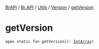 [BrAPI](../../../index.md) / [Br.API](../../index.md) / [Utils](../index.md) / [Version](index.md) / [getVersion](./get-version.md)

# getVersion

`open static fun getVersion(): `[`IntArray`](https://kotlinlang.org/api/latest/jvm/stdlib/kotlin/-int-array/index.html)`!`